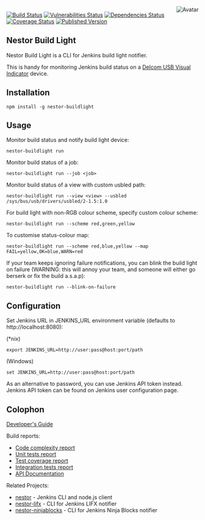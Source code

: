 <img align="right" src="https://raw.github.com/cliffano/nestor-buildlight/master/avatar.jpg" alt="Avatar"/>

[![Build Status](https://github.com/cliffano/nestor-buildlight/workflows/CI/badge.svg)](https://github.com/cliffano/nestor-buildlight/actions?query=workflow%3ACI)
[![Vulnerabilities Status](https://snyk.io/test/github/cliffano/nestor-buildlight/badge.svg)](https://snyk.io/test/github/cliffano/nestor-buildlight)
[![Dependencies Status](https://img.shields.io/david/cliffano/nestor-buildlight.svg)](http://david-dm.org/cliffano/nestor-buildlight)
[![Coverage Status](https://img.shields.io/coveralls/cliffano/nestor-buildlight.svg)](https://coveralls.io/r/cliffano/nestor-buildlight?branch=master)
[![Published Version](https://img.shields.io/npm/v/nestor-buildlight.svg)](http://www.npmjs.com/package/nestor-buildlight)
<br/>

Nestor Build Light
------------------

Nestor Build Light is a CLI for Jenkins build light notifier.

This is handy for monitoring Jenkins build status on a [Delcom USB Visual Indicator](http://www.delcomproducts.com/products_USBLMP.asp) device.

Installation
------------

    npm install -g nestor-buildlight

Usage
-----

Monitor build status and notify build light device:

    nestor-buildlight run

Monitor build status of a job:

    nestor-buildlight run --job <job>

Monitor build status of a view with custom usbled path:

    nestor-buildlight run --view <view> --usbled /sys/bus/usb/drivers/usbled/2-1.5:1.0

For build light with non-RGB colour scheme, specify custom colour scheme:

    nestor-buildlight run --scheme red,green,yellow

To customise status-colour map:

    nestor-buildlight run --scheme red,blue,yellow --map FAIL=yellow,OK=blue,WARN=red

If your team keeps ignoring failure notifications, you can blink the build light on failure (WARNING: this will annoy your team, and someone will either go berserk or fix the build a.s.a.p):

    nestor-buildlight run --blink-on-failure

Configuration
-------------

Set Jenkins URL in JENKINS_URL environment variable (defaults to http://localhost:8080):

(*nix)

    export JENKINS_URL=http://user:pass@host:port/path

(Windows)

    set JENKINS_URL=http://user:pass@host:port/path

As an alternative to password, you can use Jenkins API token instead. Jenkins API token can be found on Jenkins user configuration page.

Colophon
--------

[Developer's Guide](https://cliffano.github.io/developers_guide.html#nodejs)

Build reports:

* [Code complexity report](https://cliffano.github.io/nestor-buildlight/complexity/plato/index.html)
* [Unit tests report](https://cliffano.github.io/nestor-buildlight/test/mocha.txt)
* [Test coverage report](https://cliffano.github.io/nestor-buildlight/coverage/c8/index.html)
* [Integration tests report](https://cliffano.github.io/nestor-buildlight/test-integration/cmdt.txt)
* [API Documentation](https://cliffano.github.io/nestor-buildlight/doc/jsdoc/index.html)

Related Projects:

* [nestor](http://github.com/cliffano/nestor) - Jenkins CLI and node.js client
* [nestor-lifx](http://github.com/cliffano/nestor-lifx) - CLI for Jenkins LIFX notifier
* [nestor-ninjablocks](http://github.com/cliffano/nestor-ninjablocks) - CLI for Jenkins Ninja Blocks notifier
